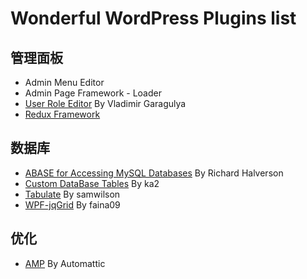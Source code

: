 # Wonderful WordPress Plugins list

## 管理面板
- Admin Menu Editor
- Admin Page Framework - Loader
- [User Role Editor](https://wordpress.org/plugins/user-role-editor/) By Vladimir Garagulya
- [Redux Framework](https://github.com/reduxframework/redux-framework)

## 数据库
- [ABASE for Accessing MySQL Databases](https://wordpress.org/plugins/abase/) By Richard Halverson
- [Custom DataBase Tables](https://wordpress.org/plugins/custom-database-tables/) By ka2
- [Tabulate](https://wordpress.org/plugins/tabulate/) By samwilson
- [WPF-jqGrid](https://cn.wordpress.org/plugins/wp-fjqgrid/) By faina09

## 优化
- [AMP](https://wordpress.org/plugins/amp/) By Automattic
